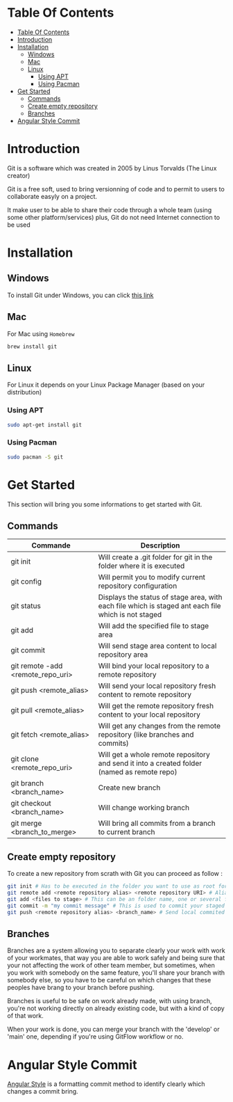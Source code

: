 # Table Of Contents

- [Table Of Contents](#table-of-contents)
- [Introduction](#introduction)
- [Installation](#installation)
  - [Windows](#windows)
  - [Mac](#mac)
  - [Linux](#linux)
    - [Using APT](#using-apt)
    - [Using Pacman](#using-pacman)
- [Get Started](#get-started)
  - [Commands](#commands)
  - [Create empty repository](#create-empty-repository)
  - [Branches](#branches)
- [Angular Style Commit](#angular-style-commit)

# Introduction

Git is a software which was created in 2005 by Linus Torvalds (The Linux creator)

Git is a free soft, used to bring versionning of code and to permit to users to collaborate easyly on a project.

It make user to be able to share their code through a whole team (using some other platform/services) plus, Git do not need Internet connection to be used

# Installation

## Windows

To install Git under Windows, you can click [this link](https://git-scm.com/download/win)

## Mac

For Mac using `Homebrew`

```sh
brew install git
```

## Linux

For Linux it depends on your Linux Package Manager (based on your distribution)

### Using APT

```sh
sudo apt-get install git
```

### Using Pacman

```sh
sudo pacman -S git
```

# Get Started

This section will bring you some informations to get started with Git.

## Commands

| Commande                                  | Description                                                                                         |
| ----------------------------------------- | --------------------------------------------------------------------------------------------------- |
| git init                                  | Will create a .git folder for git in the folder where it is executed                                |
| git config                                | Will permit you to modify current repository configuration                                          |
| git status                                | Displays the status of stage area, with each file which is staged ant each file which is not staged |
| git add <filename>                        | Will add the specified file to stage area                                                           |
| git commit                                | Will send stage area content to local repository area                                               |
| git remote -add <alias> <remote_repo_uri> | Will bind your local repository to a remote repository                                              |
| git push <remote_alias>                   | Will send your local repository fresh content to remote repository                                  |
| git pull <remote_alias>                   | Will get the remote repository fresh content to your local repository                               |
| git fetch <remote_alias>                  | Will get any changes from the remote repository (like branches and commits)                         |
| git clone <remote_repo_uri>               | Will get a whole remote repository and send it into a created folder (named as remote repo)         |
| git branch <branch_name>                  | Create new branch                                                                                   |
| git checkout <branch_name>                | Will change working branch                                                                          |
| git merge <branch_to_merge>               | Will bring all commits from a branch to current branch                                              |

## Create empty repository

To create a new repository from scrath with Git you can proceed as follow : 

```sh
git init # Has to be executed in the folder you want to use as root for your project
git remote add <remote repository alias> <remote repository URI> # Alias is conventionaly named 'origin' for your remote repository
git add <files to stage> # This can be an folder name, one or several filenames or '.' which is equal to 'all'
git commit -m "my commit message" # This is used to commit your staged changes, use quotes is recommended, and -m flag will permit you to specify directly the commit message but it's optionnal to use this flag
git push <remote repository alias> <branch_name> # Send local commited changes to remote repo
```

## Branches

Branches are a system allowing you to separate clearly your work with work of your workmates, that way you are able to work safely and being sure that your not affecting the work of other team member, but sometimes, when you work with somebody on the same feature, you'll share your branch with somebody else, so you have to be careful on which changes that these peoples have brang to your branch before pushing.

Branches is useful to be safe on work already made, with using branch, you're not working directly on already existing code, but with a kind of copy of that work.

When your work is done, you can merge your branch with the 'develop' or 'main' one, depending if you're using GitFlow workflow or no.

# Angular Style Commit

[Angular Style](https://www.conventionalcommits.org/en/v1.0.0-beta.4/) is a formatting commit method to identify clearly which changes a commit bring.